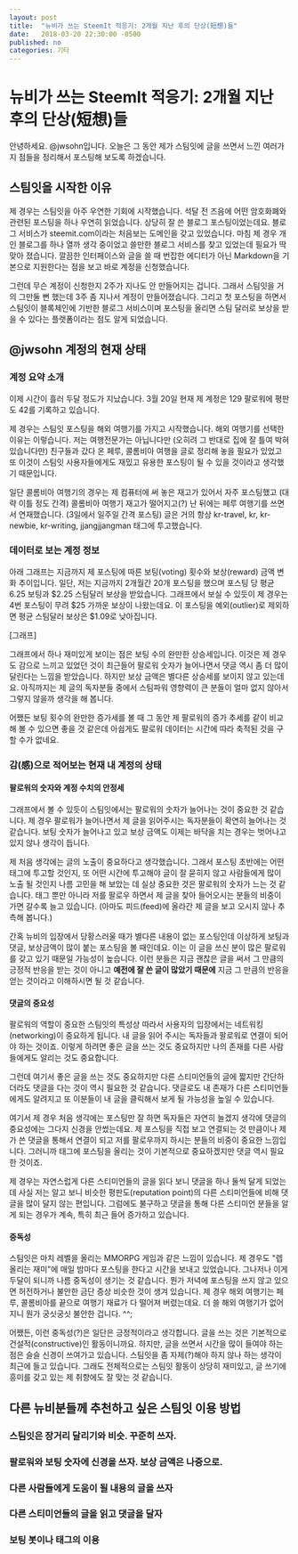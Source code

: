 ```yaml
---
layout: post
title:  "뉴비가 쓰는 SteemIt 적응기: 2개월 지난 후의 단상(短想)들"
date:   2018-03-20 22:30:00 -0500
published: no
categories: 기타
---
```


# 뉴비가 쓰는 SteemIt 적응기: 2개월 지난 후의 단상(短想)들

안녕하세요. @jwsohn입니다. 오늘은 그 동안 제가 스팀잇에 글을 쓰면서 느낀
여러가지 점들을 정리해서 포스팅해 보도록 하겠습니다. 

## 스팀잇을 시작한 이유

제 경우는 스팀잇을 아주 우연한 기회에 시작했습니다. 석달 전 즈음에 어떤
암호화폐와 관련된 포스팅을 하나 우연히 읽었습니다. 상당히 잘 쓴 블로그
포스팅이었는데요. 블로그 서비스가 steemit.com이라는 처음보는 도메인을 갖고
있었습니다. 마침 제 경우 개인 블로그를 하나 열까 생각 중이었고 쓸만한 블로그
서비스를 찾고 있었는데 필요가 딱 맞아 졌습니다. 깔끔한 인터페이스와 글을 쓸 때
번잡한 에디터가 아닌 Markdown을 기본으로 지원한다는 점을 보고 바로 계정을
신청했습니다.

그런데 무슨 계정이 신청한지 2주가 지나도 안 만들어지는 겁니다. 그래서 스팀잇을
거의 그만둘 뻔 했는데 3주 좀 지나서 계정이 만들어졌습니다. 그리고 첫 포스팅을
하면서 스팀잇이 블록체인에 기반한 블로그 서비스이며 포스팅을 올리면 스팀 달러로
보상을 받을 수 있다는 플랫폼이라는 점도 알게 되었습니다.

## @jwsohn 계정의 현재 상태

### 계정 요약 소개

이제 시간이 흘러 두달 정도가 지났습니다. 3월 20일 현재 제 계정은 129 팔로워에
평판도 42를 기록하고 있습니다.

제 경우는 스팀잇 포스팅을 해외 여행기를 가지고 시작했습니다. 해외 여행기를
선택한 이유는 이렇습니다. 저는 여행전문가는 아닙니다만 (오히려 그 반대로 집에
잘 틀여 박혀 있습니다만) 친구들과 갔다 온 페루, 콜롬비아 여행을 글로 정리해
놓을 필요가 있었고 또 이것이 스팀잇 사용자들에게도 재밌고 유용한 포스팅이 될
수 있을 것이라고 생각했기 때문입니다.

일단 콜롬비아 여행기의 경우는 제 컴퓨터에 써 놓은 재고가 있어서 자주
포스팅했고 (대략 이틀 정도 간격) 콜롬비아 여행기 재고가 떨어지고(?) 난 뒤에는
페루 여행기를 쓰면서 연재했습니다. (3일에서 일주일 간격 포스팅) 글은 거의 항상
kr-travel, kr, kr-newbie, kr-writing, jjangjjangman 태그에 투고했습니다.

### 데이터로 보는 계정 정보

아래 그래프는 지금까지 제 포스팅에 따른 보팅(voting) 횟수와 보상(reward) 금액
변화 추이입니다. 일단, 저는 지금까지 2개월간 20개 포스팅을 했으며 포스팅 당
평균 6.25 보팅과 $2.25 스팀달러 보상을 받았습니다. 그래프에서 보실 수 있듯이
제 경우는 4번 포스팅이 무려 $25 가까운 보상이 나왔는데요. 이 포스팅을
예외(outlier)로 제외하면 평균 스팀달러 보상은 $1.09로 낮아집니다. 

[그래프]

그래프에서 하나 재미있게 보이는 점은 보팅 수의 완만한 상승세입니다. 이것은 제
경우도 감으로 느끼고 있었던 것이 최근들어 팔로워 숫자가 늘어나면서 댓글 역시
좀 더 많이 달린다는 느낌을 받았습니다. 하지만 보상 금액은 별다른 상승세를
보이지 않고 있는데요. 아직까지는 제 글의 독자분들 중에서 스팀파워 영향력이 큰
분들이 얼마 없지 않아서 그렇지 않을까 생각을 해 봅니다.

어쨌든 보팅 횟수의 완만한 증가세를 볼 때 그 동안 제 팔로워의 증가 추세를 같이
비교해 볼 수 있으면 좋을 것 같은데 아쉽게도 팔로워 데이터는 시간에 따라 축적된
것을 구할 수가 없네요. 

### 감(感)으로 적어보는 현재 내 계정의 상태

#### 팔로워의 숫자와 계정 수치의 안정세

그래프에서 볼 수 있듯이 스팀잇에서는 팔로워의 숫자가 늘어나는 것이 중요한 것
같습니다. 제 경우 팔로워가 늘어나면서 제 글을 읽어주시는 독자분들이 확연히
늘어나는 것 같습니다. 보팅 숫자가 늘어나고 있고 보상 금액도 이제는 바닥을
치는 경우는 벗어나고 있지 않나 생각이 듭니다. 

제 처음 생각에는 글의 노출이 중요하다고 생각했습니다. 그래서 포스팅 초반에는
어떤 태그에 투고할 것인지, 또 어떤 시간에 투고해야 글이 잘 묻히지 않고
사람들에게 많이 노출 될 것인지 나름 고민을 해 보았는 데 실상 중요한 것은
팔로워의 숫자가 느는 것 같습니다. 태그 뿐만 아니라 저를 팔로우 하면서 제
글을 찾아 들어오시는 분들의 비중이 가면 갈수록 늘고 있습니다. (아마도
피드(feed)에 올라간 제 글을 보고 오시지 않나 추측해 봅니다.)

간혹 뉴비의 입장에서 당황스러울 때가 별다른 내용이 없는 포스팅인데 이상하게
보팅과 댓글, 보상금액이 많이 붙는 포스팅을 볼 때인데요. 이는 이 글을 쓰신 분이
많은 팔로워를 갖고 있기 때문일 가능성이 높습니다. 이런 분들은 지금 괜찮은 글을
써서 그 만큼의 긍정적 반응을 받는 것이 아니고 **예전에 잘 쓴 글이 많았기
때문에** 지금 그 만큼의 반응을 얻는 것이라고 이해하시면 될 것 같습니다.

#### 댓글의 중요성 

팔로워의 역할이 중요한 스팀잇의 특성상 따라서 사용자의 입장에서는
네트워킹(networking)이 중요하게 됩니다. 내 글을 읽어 주시는 독자들과 팔로워로
연결이 되어야 하는 것이죠. 이렇게 하려면 좋은 글을 쓰는 것도 중요하지만 나의
존재를 다른 사람들에게도 알리는 것도 중요합니다. 

그런데 여기서 좋은 글을 쓰는 것도 중요하지만 다른 스티미언들의 글에 짧지만
간단하더라도 댓글을 다는 것이 역시 필요한 것 같습니다. 댓글로도 내 존재가 다른
스티미언들에게도 알려지고 또 이분들이 내 글을 클릭해서 보게 될 가능성을 높일
수 있습니다.  

여기서 제 경우 처음 생각에는 포스팅만 잘 하면 독자들은 자연히 늘겠지 생각에
댓글의 중요성에는 그다지 신경을 안썼는데요. 제 포스팅을 직접 보고 연결되는 것
만큼이나 제가 쓴 댓글을 통해서 연결이 되고 저를 팔로우까지 하시는 분들의
비중이 중요한 느낌입니다. 그러니까 태그에 포스팅을 올리는 것이 기본적으로
중요하겠지만 댓글 역시 필요한 것이죠. 

제 경우는 자연스럽게 다른 스티미언들의 글을 읽다 보니 댓글을 하나 둘씩 달게
되었는데 사실 저는 알고 보니 비슷한 평판도(reputation point)의 다른
스티미언들에 비해 댓글을 많이 달지 않는 편입니다. 그럼에도 불구하고 댓글을
통해 다른 스티미언 분들을 알게 되는 경우가 계속, 특히 최근 들어 증가하고
있습니다. 

#### 중독성 

스팀잇은 마치 레벨을 올리는 MMORPG 게임과 같은 느낌이 있습니다. 제 경우도 "렙
올리는 재미"에 매일 밤마다 포스팅을 한다고 시간을 보내고 있었습니다. 그나저나
이게 두달이 되니까 나름 중독성이 생기는 것 같습니다. 뭔가 저녁에 포스팅을 쓰지
않고 있으면 허전하거나 불안한 금단 증상 비슷한 것이 생겨 있습니다. 제 경우
해외 여행기는 페루, 콜롬비아를 끝으로 여행기 재료가 다 떨어져 버렸는데요. 더
쓸 해외 여행기가 없어지니 뭔가 궁싯궁싯 불안한 겁니다. ^^;

어쨌든, 이런 중독성(?)은 일단은 긍정적이라고 생각합니다. 글을 쓰는 것은
기본적으로 건설적(constructive)인 활동이니까요. 하지만, 글을 쓰면서 시간을
많이 들여야 하는 점은 슬슬 신경이 쓰여가고 있습니다. 스팀잇을 좀 자제(?)해야
하지 않나 하는 생각이 최근에 들고 있습니다. 그래도 전체적으로는 스팀잇 활동이
상당히 재미있고, 글 쓰기에 흥미를 갖고 있는 제 취향에도 잘 맞는 것 같습니다. 

## 다른 뉴비분들께 추천하고 싶은 스팀잇 이용 방법

### 스팀잇은 장거리 달리기와 비슷. 꾸준히 쓰자.

### 팔로워와 보팅 숫자에 신경을 쓰자. 보상 금액은 나중으로.

### 다른 사람들에게 도움이 될 내용의 글을 쓰자

### 다른 스티미언들의 글을 읽고 댓글을 달자

### 보팅 봇이나 태그의 이용

